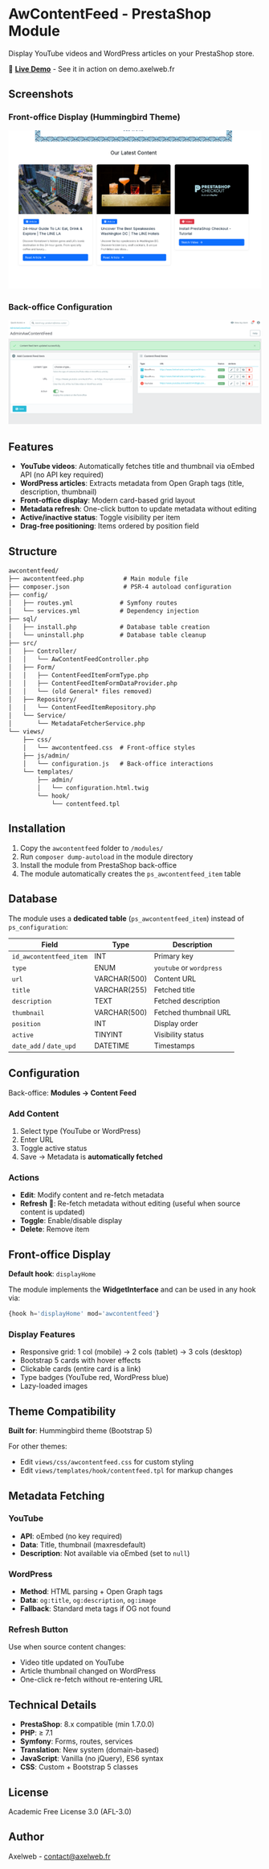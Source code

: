 # AwContentFeed - PrestaShop Module

Display YouTube videos and WordPress articles on your PrestaShop store.

🔗 **[Live Demo](https://demo.axelweb.fr/)** - See it in action on demo.axelweb.fr

## Screenshots

### Front-office Display (Hummingbird Theme)
![Front-office example](screenshot-frontoffice.png)

### Back-office Configuration
![Back-office configuration](screenshot-backoffice.png)

## Features

- **YouTube videos**: Automatically fetches title and thumbnail via oEmbed API (no API key required)
- **WordPress articles**: Extracts metadata from Open Graph tags (title, description, thumbnail)
- **Front-office display**: Modern card-based grid layout
- **Metadata refresh**: One-click button to update metadata without editing
- **Active/inactive status**: Toggle visibility per item
- **Drag-free positioning**: Items ordered by position field

## Structure

```
awcontentfeed/
├── awcontentfeed.php           # Main module file
├── composer.json               # PSR-4 autoload configuration
├── config/
│   ├── routes.yml             # Symfony routes
│   └── services.yml           # Dependency injection
├── sql/
│   ├── install.php            # Database table creation
│   └── uninstall.php          # Database table cleanup
├── src/
│   ├── Controller/
│   │   └── AwContentFeedController.php
│   ├── Form/
│   │   ├── ContentFeedItemFormType.php
│   │   ├── ContentFeedItemFormDataProvider.php
│   │   └── (old General* files removed)
│   ├── Repository/
│   │   └── ContentFeedItemRepository.php
│   └── Service/
│       └── MetadataFetcherService.php
└── views/
    ├── css/
    │   └── awcontentfeed.css  # Front-office styles
    ├── js/admin/
    │   └── configuration.js   # Back-office interactions
    └── templates/
        ├── admin/
        │   └── configuration.html.twig
        └── hook/
            └── contentfeed.tpl
```

## Installation

1. Copy the `awcontentfeed` folder to `/modules/`
2. Run `composer dump-autoload` in the module directory
3. Install the module from PrestaShop back-office
4. The module automatically creates the `ps_awcontentfeed_item` table

## Database

The module uses a **dedicated table** (`ps_awcontentfeed_item`) instead of `ps_configuration`:

| Field | Type | Description |
|-------|------|-------------|
| `id_awcontentfeed_item` | INT | Primary key |
| `type` | ENUM | `youtube` or `wordpress` |
| `url` | VARCHAR(500) | Content URL |
| `title` | VARCHAR(255) | Fetched title |
| `description` | TEXT | Fetched description |
| `thumbnail` | VARCHAR(500) | Fetched thumbnail URL |
| `position` | INT | Display order |
| `active` | TINYINT | Visibility status |
| `date_add` / `date_upd` | DATETIME | Timestamps |

## Configuration

Back-office: **Modules → Content Feed**

### Add Content
1. Select type (YouTube or WordPress)
2. Enter URL
3. Toggle active status
4. Save → Metadata is **automatically fetched**

### Actions
- **Edit**: Modify content and re-fetch metadata
- **Refresh** 🔄: Re-fetch metadata without editing (useful when source content is updated)
- **Toggle**: Enable/disable display
- **Delete**: Remove item

## Front-office Display

**Default hook**: `displayHome`

The module implements the **WidgetInterface** and can be used in any hook via:
```php
{hook h='displayHome' mod='awcontentfeed'}
```

### Display Features
- Responsive grid: 1 col (mobile) → 2 cols (tablet) → 3 cols (desktop)
- Bootstrap 5 cards with hover effects
- Clickable cards (entire card is a link)
- Type badges (YouTube red, WordPress blue)
- Lazy-loaded images

## Theme Compatibility

**Built for**: Hummingbird theme (Bootstrap 5)

For other themes:
- Edit `views/css/awcontentfeed.css` for custom styling
- Edit `views/templates/hook/contentfeed.tpl` for markup changes

## Metadata Fetching

### YouTube
- **API**: oEmbed (no key required)
- **Data**: Title, thumbnail (maxresdefault)
- **Description**: Not available via oEmbed (set to `null`)

### WordPress
- **Method**: HTML parsing + Open Graph tags
- **Data**: `og:title`, `og:description`, `og:image`
- **Fallback**: Standard meta tags if OG not found

### Refresh Button
Use when source content changes:
- Video title updated on YouTube
- Article thumbnail changed on WordPress
- One-click re-fetch without re-entering URL

## Technical Details

- **PrestaShop**: 8.x compatible (min 1.7.0.0)
- **PHP**: ≥ 7.1
- **Symfony**: Forms, routes, services
- **Translation**: New system (domain-based)
- **JavaScript**: Vanilla (no jQuery), ES6 syntax
- **CSS**: Custom + Bootstrap 5 classes

## License

Academic Free License 3.0 (AFL-3.0)

## Author

Axelweb - contact@axelweb.fr
